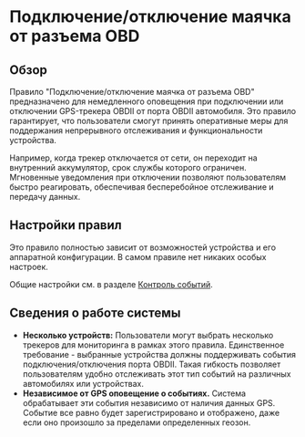 # Подключение/отключение маячка от разъема OBD

## Обзор

Правило "Подключение/отключение маячка от разъема OBD" предназначено для немедленного оповещения при подключении или отключении GPS-трекера OBDII от порта OBDII автомобиля. Это правило гарантирует, что пользователи смогут принять оперативные меры для поддержания непрерывного отслеживания и функциональности устройства.

Например, когда трекер отключается от сети, он переходит на внутренний аккумулятор, срок службы которого ограничен. Мгновенные уведомления при отключении позволяют пользователям быстро реагировать, обеспечивая бесперебойное отслеживание и передачу данных.

## Настройки правил

Это правило полностью зависит от возможностей устройства и его аппаратной конфигурации. В самом правиле нет никаких особых настроек.

Общие настройки см. в разделе [Контроль событий](../../page-2ad96b0b-4ecd-4de2-8f87-4c51f761cdbf.md).

## Сведения о работе системы

- **Несколько устройств:** Пользователи могут выбрать несколько трекеров для мониторинга в рамках этого правила. Единственное требование - выбранные устройства должны поддерживать события подключения/отключения порта OBDII. Такая гибкость позволяет пользователям удобно отслеживать этот тип событий на различных автомобилях или устройствах.
- **Независимое от GPS оповещение о событиях.** Система обрабатывает эти события независимо от наличия данных GPS. Событие все равно будет зарегистрировано и отображено, даже если оно произошло за пределами определенных геозон.